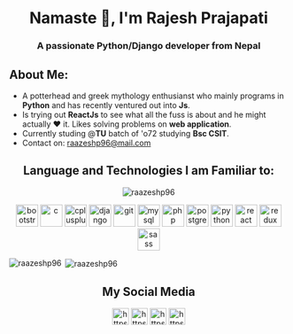 <h1 align="center">Namaste 👋, I'm Rajesh Prajapati</h1>
<h3 align="center">A passionate Python/Django developer from Nepal</h3>
<h2 align="left">About Me:</h2>
<ul>
  <li>A potterhead and greek mythology enthusianst who mainly programs in <b>Python</b> and has recently ventured out into <b>Js</b>.</li>
  <li>Is trying out <b>ReactJs</b> to see what all the fuss is about and he might actually ❤ it. Likes solving problems on <b>web application</b>.</li>
  <li>Currently studing @<b>TU</b> batch of 'o72 studying <b>Bsc CSIT</b>.</li>
  <li>Contact on: <a href = "mailto: raazeshp96@mail.com">raazeshp96@mail.com</a></li>
 </ul>
<h2 align="center">Language and Technologies I am Familiar to:</h2>
<p align="center"> <img src="https://komarev.com/ghpvc/?username=raazeshp96" alt="raazeshp96" /> </p>
<p align="center"><img src="https://devicons.github.io/devicon/devicon.git/icons/bootstrap/bootstrap-plain.svg" alt="bootstrap" width="40" height="40"/> <img src="https://devicons.github.io/devicon/devicon.git/icons/c/c-original.svg" alt="c" width="40" height="40"/> <img src="https://devicons.github.io/devicon/devicon.git/icons/cplusplus/cplusplus-original.svg" alt="cplusplus" width="40" height="40"/> <img src="https://devicons.github.io/devicon/devicon.git/icons/django/django-original.svg" alt="django" width="40" height="40"/> <img src="https://www.vectorlogo.zone/logos/git-scm/git-scm-icon.svg" alt="git" width="40" height="40"/> <img src="https://devicons.github.io/devicon/devicon.git/icons/mysql/mysql-original-wordmark.svg" alt="mysql" width="40" height="40"/> <img src="https://devicons.github.io/devicon/devicon.git/icons/php/php-original.svg" alt="php" width="40" height="40"/> <img src="https://devicons.github.io/devicon/devicon.git/icons/postgresql/postgresql-original-wordmark.svg" alt="postgresql" width="40" height="40"/> <img src="https://devicons.github.io/devicon/devicon.git/icons/python/python-original.svg" alt="python" width="40" height="40"/> <img src="https://devicons.github.io/devicon/devicon.git/icons/react/react-original-wordmark.svg" alt="react" width="40" height="40"/> <img src="https://devicons.github.io/devicon/devicon.git/icons/redux/redux-original.svg" alt="redux" width="40" height="40"/> <img src="https://devicons.github.io/devicon/devicon.git/icons/sass/sass-original.svg" alt="sass" width="40" height="40"/></p><p><img align="left" src="https://github-readme-stats.vercel.app/api/top-langs/?username=raazeshp96&layout=compact&hide=html" alt="raazeshp96" /></p>

<p>&nbsp;<img align="center" src="https://github-readme-stats.vercel.app/api?username=raazeshp96&show_icons=true" alt="raazeshp96" /></p>
<h2 align="center">My Social Media</h2>
<p align="center">
  <a href="https://linkedin.com/in/raazesh-prajapati-736775193/" target="_blank"><img align="center" src="https://cdn.jsdelivr.net/npm/simple-icons@3.0.1/icons/linkedin.svg" alt="https://www.linkedin.com/in/raazesh-prajapati-736775193/" height="30" width="30" /></a>
  <a href="https://stackoverflow.com/users/11630502/raazesh-prajapati" target="_blank"><img align="center" src="https://cdn.jsdelivr.net/npm/simple-icons@3.0.1/icons/stackoverflow.svg" alt="https://stackoverflow.com/users/11630502/raazesh-prajapati" height="30" width="30" /></a>
<a href="https://twitter.com/raazesh_p" target="_blank"><img align="center" src="https://cdn.jsdelivr.net/npm/simple-icons@3.0.1/icons/twitter.svg" alt="https://twitter.com/raazesh_p" height="30" width="30" /></a>
<a href="https://www.instagram.com/raazesh_p/" target="_blank"><img align="center" src="https://cdn.jsdelivr.net/npm/simple-icons@3.0.1/icons/instagram.svg" alt="https://www.instagram.com/raazesh_p/" height="30" width="30" /></a>
</p>
